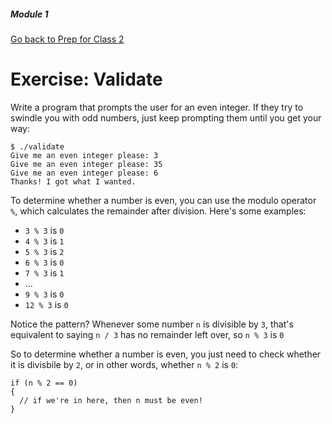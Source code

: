 ##### Module 1

[Go back to Prep for Class 2](../../class2-prep)

# Exercise: Validate

Write a program that prompts the user for an even integer. If they try to swindle you with odd numbers, 
just keep prompting them until you get your way:

```
$ ./validate
Give me an even integer please: 3
Give me an even integer please: 35
Give me an even integer please: 6
Thanks! I got what I wanted.
```

To determine whether a number is even, you can use the modulo operator `%`, which calculates the remainder after 
division. Here's some examples:

* `3 % 3` is `0`
* `4 % 3` is `1`
* `5 % 3` is `2`
* `6 % 3` is `0`
* `7 % 3` is `1`
* ...
* `9 % 3` is `0`
* `12 % 3` is `0`

Notice the pattern? Whenever some number `n` is divisible by `3`, that's equivalent to saying
`n / 3` has no remainder left over, so `n % 3` is `0`


So to determine whether a number is even, you just need to check whether it is divisbile by `2`, or in other words,
whether `n % 2` is `0`:

```
if (n % 2 == 0)
{
  // if we're in here, then n must be even!
}
```
